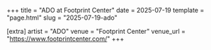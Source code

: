 +++
title = "ADO at Footprint Center"
date = 2025-07-19
template = "page.html"
slug = "2025-07-19-ado"

[extra]
artist = "ADO"
venue = "Footprint Center"
venue_url = "https://www.footprintcenter.com/"
+++
